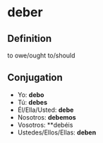 # deber

## Definition
to owe/ought to/should

## Conjugation

- Yo: **debo**
- Tú: **debes**
- Él/Ella/Usted: **debe**
- Nosotros: **debemos**
- Vosotros: **debéis
- Ustedes/Ellos/Ellas: **deben**
